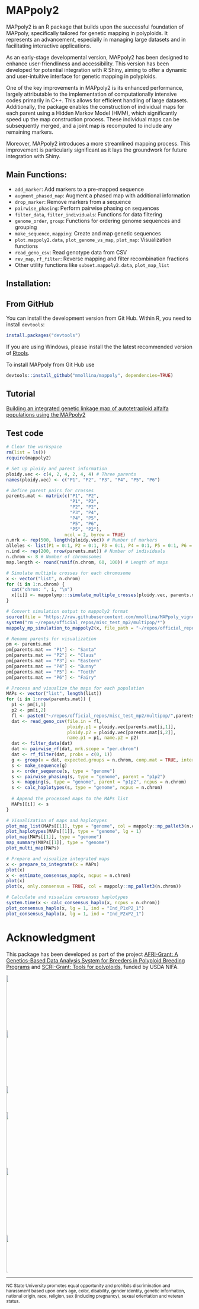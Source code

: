 # MAPpoly2

MAPpoly2 is an R package that builds upon the successful foundation of MAPpoly, 
specifically tailored for genetic mapping in polyploids. It represents an advancement,
especially in managing large datasets and in facilitating interactive applications. 

As an early-stage developmental version, MAPpoly2 has been 
designed to enhance user-friendliness and accessibility. This version has been developed
for potential integration with R Shiny, aiming to offer a dynamic and user-intuitive
interface for genetic mapping in polyploids. 

One of the key improvements in MAPpoly2 is its enhanced performance, largely attributable to the implementation of computationally intensive codes primarily in C++. This allows for efficient handling of large datasets. Additionally, the package enables the construction of individual maps for each parent using a Hidden Markov Model (HMM), which significantly speed up the map construction process. These individual maps can be subsequently merged, and a joint map is recomputed to include any remaining markers.

Moreover, MAPpoly2 introduces a more streamlined mapping process. This improvement is particularly significant as it lays the groundwork for future integration with Shiny.

## Main Functions:
- `add_marker`: Add markers to a pre-mapped sequence
- `augment_phased_map`: Augment a phased map with additional information
- `drop_marker`: Remove markers from a sequence
- `pairwise_phasing`: Perform pairwise phasing on sequences
- `filter_data`, `filter_individuals`: Functions for data filtering
- `genome_order`, `group`: Functions for ordering genome sequences and grouping
- `make_sequence`, `mapping`: Create and map genetic sequences
- `plot.mappoly2.data`, `plot_genome_vs_map`, `plot_map`: Visualization functions
- `read_geno_csv`: Read genotype data from CSV
- `rev_map`, `rf_filter`: Reverse mapping and filter recombination fractions
- Other utility functions like `subset.mappoly2.data`, `plot_map_list`


## Installation:

## From GitHub 

You can install the development version from Git Hub. Within R, you need to install `devtools`:

```R
install.packages("devtools")
```

If you are using Windows, please install the the latest recommended version of [Rtools](https://cran.r-project.org/bin/windows/Rtools/).

To install MAPpoly from Git Hub use

```R
devtools::install_github("mmollina/mappoly", dependencies=TRUE)
```


## Tutorial

[Building an integrated genetic linkage map of autotetraploid alfalfa populations using the MAPpoly2](https://rpubs.com/mmollin/tutorial_mappoly2)

## Test code

```R
# Clear the workspace
rm(list = ls())
require(mappoly2)

# Set up ploidy and parent information
ploidy.vec <- c(4, 2, 4, 2, 4, 4) # Three parents
names(ploidy.vec) <- c("P1", "P2", "P3", "P4", "P5", "P6")

# Define parent pairs for crosses
parents.mat <- matrix(c("P1", "P2", 
                        "P1", "P3", 
                        "P2", "P2", 
                        "P3", "P4", 
                        "P4", "P5", 
                        "P5", "P6", 
                        "P5", "P2"),
                      ncol = 2, byrow = TRUE)
n.mrk <- rep(500, length(ploidy.vec)) # Number of markers
alleles <- list(P1 = 0:1, P2 = 0:1, P3 = 0:1, P4 = 0:1, P5 = 0:1, P6 = 0:1) # Alleles
n.ind <- rep(200, nrow(parents.mat)) # Number of individuals
n.chrom <- 8 # Number of chromosomes
map.length <- round(runif(n.chrom, 60, 100)) # Length of maps

# Simulate multiple crosses for each chromosome
x <- vector("list", n.chrom)
for (i in 1:n.chrom) {
  cat("chrom: ", i, "\n")
  x[[i]] <- mappolymp:::simulate_multiple_crosses(ploidy.vec, parents.mat, n.ind, n.mrk, alleles, map.length[i])
}

# Convert simulation output to mappoly2 format
source(file = "https://raw.githubusercontent.com/mmollina/MAPpoly_vignettes/master/misc_scripts/mappoly_mp_simulation_to_mappoly2.R")
system("rm ~/repos/official_repos/misc_test_mp2/multipop/*")
mappoly_mp_simulation_to_mappoly2(x, file_path = "~/repos/official_repos/misc_test_mp2/multipop")

# Rename parents for visualization
pm <- parents.mat
pm[parents.mat == "P1"] <- "Santa"
pm[parents.mat == "P2"] <- "Claus"
pm[parents.mat == "P3"] <- "Eastern"
pm[parents.mat == "P4"] <- "Bunny"
pm[parents.mat == "P5"] <- "Tooth"
pm[parents.mat == "P6"] <- "Fairy"

# Process and visualize the maps for each population
MAPs <- vector("list", length(list))
for (i in 1:nrow(parents.mat)) {
  p1 <- pm[i,1]
  p2 <- pm[i,2]
  fl <- paste0("~/repos/official_repos/misc_test_mp2/multipop/",parents.mat[i,1],"x",parents.mat[i,2],".csv")
  dat <- read_geno_csv(file.in = fl,
                       ploidy.p1 = ploidy.vec[parents.mat[i,1]],
                       ploidy.p2 = ploidy.vec[parents.mat[i,2]],
                       name.p1 = p1, name.p2 = p2)
  dat <- filter_data(dat)
  dat <- pairwise_rf(dat, mrk.scope = "per.chrom")
  dat <- rf_filter(dat, probs = c(0, 1))
  g <- group(x = dat, expected.groups = n.chrom, comp.mat = TRUE, inter = FALSE)
  s <- make_sequence(g)
  s <- order_sequence(s, type = "genome")
  s <- pairwise_phasing(s, type = "genome", parent = "p1p2")
  s <- mapping(s, type = "genome", parent = "p1p2", ncpus = n.chrom)
  s <- calc_haplotypes(s, type = "genome", ncpus = n.chrom)
  
  # Append the processed maps to the MAPs list
  MAPs[[i]] <- s
}

# Visualization of maps and haplotypes
plot_map_list(MAPs[[1]], type = "genome", col = mappoly::mp_pallet3(n.chrom))
plot_haplotypes(MAPs[[1]], type = "genome", lg = 1)
plot_map(MAPs[[1]], type = "genome")
map_summary(MAPs[[1]], type = "genome")
plot_multi_map(MAPs)

# Prepare and visualize integrated maps
x <- prepare_to_integrate(x = MAPs)
plot(x)
x <- estimate_consensus_map(x, ncpus = n.chrom)
plot(x)
plot(x, only.consensus = TRUE, col = mappoly::mp_pallet3(n.chrom))

# Calculate and visualize consensus haplotypes
system.time(x <- calc_consensus_haplo(x, ncpus = n.chrom))
plot_consensus_haplo(x, lg = 1, ind = "Ind_P1xP2_1")
plot_consensus_haplo(x, lg = 1, ind = "Ind_P2xP2_1")
```

# Acknowledgment

This package has been developed as part of the project [AFRI-Grant: A Genetics-Based Data Analysis System for Breeders in Polyploid Breeding Programs](https://portal.nifa.usda.gov/web/crisprojectpages/1027948-a-genetics-based-data-analysis-system-for-breeders-in-polyploid-breeding-programs.html) and  [SCRI-Grant: Tools for polyploids](https://www.polyploids.org/), funded by USDA NIFA.

<div class="horizontalgap" style="width:5px">
    <a id="NCSU" href="https://www.ncsu.edu/"><img src="https://brand.ncsu.edu/assets/logos/ncstate-brick-2x2-red.png" width="150" alt=""/></a>
    <a id="BMGF" href="https://www.gatesfoundation.org/"><img src="https://fsm-alliance.org/wp-content/uploads/gates-logo-bda5cc0866e8e37eccab4ac502b916c1-copy.png" width="150" alt=""/></a>
    <a id="GT4SP" href="https://sweetpotatogenomics.cals.ncsu.edu/"><img src="http://www.sweetpotatoknowledge.org/wp-content/uploads/2016/02/GT4SP-logo-e1456736272456.png" width="70" alt=""/></a>
    <a id="sweetgains" href="https://cgspace.cgiar.org/handle/10568/106838"><img src="https://cipotato.org/wp-content/uploads/2020/06/SweetGains-sin-fondo-1-350x230.png" width="150" alt=""/></a>
    <a id="PolyploidTools" href="https://www.polyploids.org/"><img src="https://www.polyploids.org/sites/default/files/inline-images/Project%20Logo-transparent.png" width="180" alt=""/></a>    
     <a id="USDA-NIFA" href="https://portal.nifa.usda.gov/web/crisprojectpages/1027948-a-genetics-based-data-analysis-system-for-breeders-in-polyploid-breeding-programs.html"><img src="https://upload.wikimedia.org/wikipedia/commons/0/06/USDA_NIFA_Twitter_Logo.jpg" width="100" alt=""/></a>  
    <span class="stretch"></span>
</div>

---
<sub>NC State University promotes equal opportunity and prohibits discrimination and harassment based upon one’s age, color, disability, gender identity, genetic information, national origin, race, religion, sex (including pregnancy), sexual orientation and veteran status.</sub>



